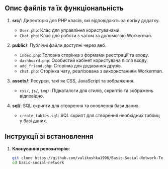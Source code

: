 
## Опис файлів та їх функціональність

1. **src/**: Директорія для PHP класів, які відповідають за логіку додатку.
   - `User.php`: Клас для управління користувачами.
   - `Chat.php`: Клас для роботи з чатом за допомогою Workerman.

2. **public/**: Публічні файли доступні через веб.
   - `index.php`: Головна сторінка з формами реєстрації та входу.
   - `dashboard.php`: Особистий кабінет користувача після входу.
   - `add_friend.php`: Сторінка для додавання друзів.
   - `chat.php`: Сторінка чату, реалізована з використанням Workerman.

3. **assets/**: Ресурси, такі як CSS, JavaScript та зображення.
   - `css/`, `js/`, `img/`: Підкаталоги для стилів, скриптів та зображень відповідно.

4. **sql/**: SQL скрипти для створення та оновлення бази даних.
   - `create_tables.sql`: SQL скрипт для створення необхідних таблиц у базі даних.

## Інструкції зі встановлення

1. **Клонування репозиторію**:
   ```bash
   git clone https://github.com/valikoshka1996/Basic-Social-Network-Template.git
   cd basic-social-network
